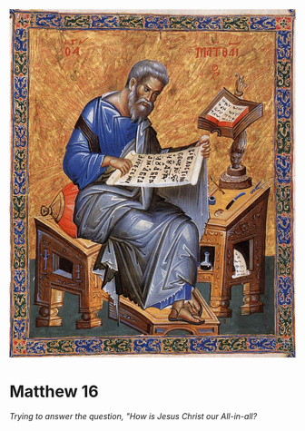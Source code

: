 <img class="intro-right" src="../images/art-matthew.jpg">

# Matthew 16

*Trying to answer the question, "How is Jesus Christ our All-in-all?*

